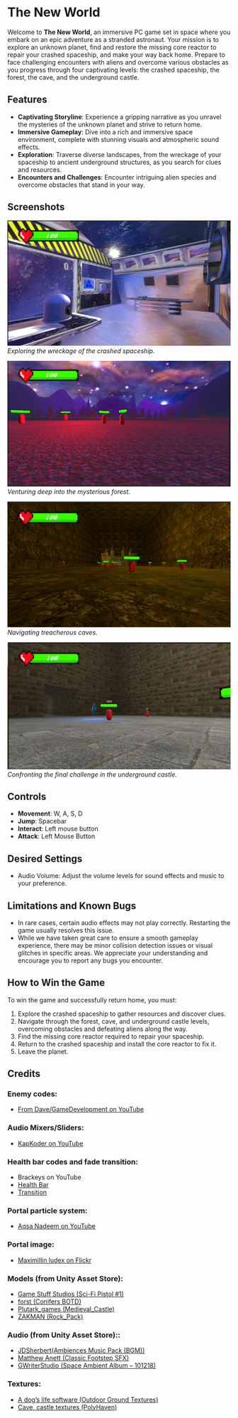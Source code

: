 # The New World

Welcome to **The New World**, an immersive PC game set in space where you embark on an epic adventure as a stranded astronaut. Your mission is to explore an unknown planet, find and restore the missing core reactor to repair your crashed spaceship, and make your way back home. Prepare to face challenging encounters with aliens and overcome various obstacles as you progress through four captivating levels: the crashed spaceship, the forest, the cave, and the underground castle.

## Features

- **Captivating Storyline**: Experience a gripping narrative as you unravel the mysteries of the unknown planet and strive to return home.
- **Immersive Gameplay**: Dive into a rich and immersive space environment, complete with stunning visuals and atmospheric sound effects.
- **Exploration**: Traverse diverse landscapes, from the wreckage of your spaceship to ancient underground structures, as you search for clues and resources.
- **Encounters and Challenges**: Encounter intriguing alien species and overcome obstacles that stand in your way.

## Screenshots

![Screenshot 1](I3E_Screenshots/Screenshot1.png)
_Exploring the wreckage of the crashed spaceship._

![Screenshot 2](I3E_Screenshots/Screenshot2.png)
_Venturing deep into the mysterious forest._

![Screenshot 3](I3E_Screenshots/Screenshot3.png)
_Navigating treacherous caves._

![Screenshot 4](I3E_Screenshots/Screenshot4.png)
_Confronting the final challenge in the underground castle._

## Controls

- **Movement**: W, A, S, D
- **Jump**: Spacebar
- **Interact**: Left mouse button
- **Attack**: Left Mouse Button


## Desired Settings

- Audio Volume: Adjust the volume levels for sound effects and music to your preference.

## Limitations and Known Bugs

- In rare cases, certain audio effects may not play correctly. Restarting the game usually resolves this issue.
- While we have taken great care to ensure a smooth gameplay experience, there may be minor collision detection issues or visual glitches in specific areas. We appreciate your understanding and encourage you to report any bugs you encounter.

## How to Win the Game

To win the game and successfully return home, you must:

1. Explore the crashed spaceship to gather resources and discover clues.
2. Navigate through the forest, cave, and underground castle levels, overcoming obstacles and defeating aliens along the way.
3. Find the missing core reactor required to repair your spaceship.
4. Return to the crashed spaceship and install the core reactor to fix it.
5. Leave the planet.

## Credits

### Enemy codes:
- [From Dave/GameDevelopment on YouTube](https://youtu.be/UjkSFoLxesw)
### Audio Mixers/Sliders:
- [KapKoder on YouTube](https://youtu.be/pbuJUaO-wpY)
### Health bar codes and fade transition: 
- Brackeys on YouTube
 - [Health Bar](https://www.youtube.com/watch?v=BLfNP4Sc_iA)
 - [Transition](https://youtu.be/CE9VOZivb3I)
### Portal particle system:
- [Aqsa Nadeem on YouTube](https://youtu.be/_qj-chjOBXc)
### Portal image:
- [Maximillin ludex on Flickr](https://www.flickr.com/photos/fightforthelight/7043965847)

### Models (from Unity Asset Store):
- [Game Stuff Studios (Sci-Fi Pistol #1)](https://assetstore.unity.com/packages/3d/props/guns/sci-fi-pistol-1-141442)
- [forst (Conifers BOTD)](https://assetstore.unity.com/packages/3d/vegetation/trees/conifers-botd-142076)
- [Plutark_games (Medieval_Castle)](https://assetstore.unity.com/packages/3d/environments/medieval-castle-227378)
- [ZAKMAN (Rock_Pack)](https://assetstore.unity.com/packages/3d/environments/landscapes/rock-pack-210536)

### Audio (from Unity Asset Store)::
- [JDSherbert(Ambiences Music Pack (BGM))](https://assetstore.unity.com/packages/audio/music/ambiences-music-pack-bgm-247515)
- [Matthew Anett (Classic Footstep SFX)](https://assetstore.unity.com/packages/audio/sound-fx/classic-footstep-sfx-173668)
- [GWriterStudio (Space Ambient Album – 101218)](https://assetstore.unity.com/packages/audio/ambient/space-ambient-album-101218-130708)

### Textures:
- [A dog’s life software (Outdoor Ground Textures)](https://assetstore.unity.com/packages/2d/textures-materials/floors/outdoor-ground-textures-12555)
- [Cave, castle textures (PolyHaven)](https://polyhaven.com/textures)

